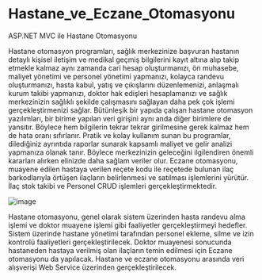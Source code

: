 # Hastane_ve_Eczane_Otomasyonu
ASP.NET MVC ile Hastane Otomasyonu

Hastane otomasyon programları, sağlık merkezinize başvuran hastanın detaylı kişisel iletişim ve medikal geçmiş bilgilerini kayıt altına alıp takip etmekle kalmaz aynı zamanda cari hesap oluşturmanızı, ön muhasebe, maliyet yönetimi ve personel yönetimi yapmanızı, kolayca randevu oluşturmanızı, hasta kabul, yatış ve çıkışlarını düzenlemenizi, anlaşmalı kurum takibi yapmanızı, doktor hak edişleri hesaplamanızı ve sağlık merkezinizin sağlıklı şekilde çalışmasını sağlayan daha pek çok işlemi gerçekleştirmenizi sağlar.
Bütünleşik bir yapıda çalışan hastane otomasyon yazılımları, bir birime yapılan veri girişini aynı anda diğer birimlere de yansıtır. Böylece hem bilgilerin tekrar tekrar girilmesine gerek kalmaz hem de hata oranı sıfırlanır. Pratik ve kolay kullanım sunan bu programlar, dilediğiniz ayrıntıda raporlar sunarak kapsamlı maliyet ve gelir analizi yapmanıza olanak tanır. Böylece merkezinizin geleceğini ilgilendiren önemli kararları alırken elinizde daha sağlam veriler olur.
Eczane otomasyonu, muayene edilen hastaya verilen reçete kodu ile reçetede bulunan ilaç barkodlarıyla örtüşen ilaçların belirlenmesi ve satılması işlemlerini yürütür. İlaç stok takibi ve Personel CRUD işlemleri gerçekleştirmektedir.

![image](https://user-images.githubusercontent.com/72862906/221167509-941ee643-e9a7-4238-a09f-d0e2d0ec23ca.png)

Hastane otomasyonu, genel olarak sistem üzerinden hasta randevu alma işlemi ve doktor muayene işlemi gibi faaliyetler gerçekleştirmeyi hedefler. Sistem üzerinde hastane yönetimi tarafından personel ekleme, silme ve izin kontrolü faaliyetleri gerçekleştirilecek. Doktor muayenesi sonucunda hastaneden hastaya verilmiş olan ilaçların temin edilmesi için Eczane otomasyonu da yapılacak. Hastane ve eczane otomasyonu arasında veri alışverişi Web Service üzerinden gerçekleştirilecek.
